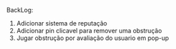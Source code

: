 BackLog:
1. Adicionar sistema de reputação
2. Adicionar pin clicavel para remover uma obstrução
3. Jugar obstrução por avaliação do usuario em pop-up
